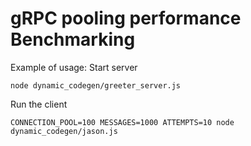 # gRPC pooling performance Benchmarking

Example of usage:
Start server

```
node dynamic_codegen/greeter_server.js
```

Run the client

```
CONNECTION_POOL=100 MESSAGES=1000 ATTEMPTS=10 node dynamic_codegen/jason.js
```
